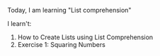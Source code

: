 Today, I am learning "List comprehension"

I learn't:

1. How to Create Lists using List Comprehension
2. Exercise 1: Squaring Numbers
